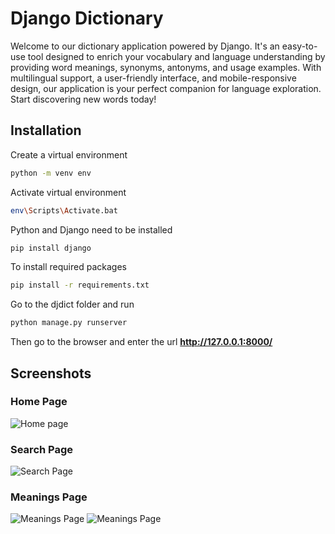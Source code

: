 # Django Dictionary
Welcome to our dictionary application powered by Django. It's an easy-to-use tool designed to enrich your vocabulary and language understanding by providing word meanings, synonyms, antonyms, and usage examples. With multilingual support,
a user-friendly interface, and mobile-responsive design, our application is your perfect companion for language exploration. Start discovering new words today!

## Installation
Create a virtual environment
```bash
python -m venv env
```

Activate virtual environment
```bash
env\Scripts\Activate.bat
```

Python and Django need to be installed
```bash
pip install django
```

To install required packages
```bash
pip install -r requirements.txt
```
Go to the djdict folder and run

```bash
python manage.py runserver
```

Then go to the browser and enter the url **http://127.0.0.1:8000/**

## Screenshots

### Home Page
![Home page](https://i.imgur.com/hZ2V1Fz.png)

### Search Page
![Search Page](https://i.imgur.com/1o8kpSj.png)

### Meanings Page
![Meanings Page](https://i.imgur.com/CICcL78.png)
![Meanings Page](https://i.imgur.com/7pyOrX0.png)
